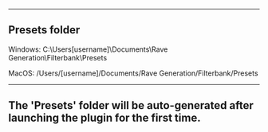 ------------------------------------------------------------------------------------
Presets folder
------------------------------------------------------------------------------------

Windows:
C:\Users\[username]\Documents\Rave Generation\Filterbank\Presets

MacOS:
/Users/[username]/Documents/Rave Generation/Filterbank/Presets

-------------------------------------------------------------------------------------------
The 'Presets' folder will be auto-generated after launching the plugin for the first time.
-------------------------------------------------------------------------------------------
